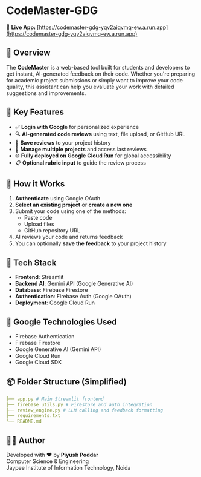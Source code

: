# CodeMaster-GDG

🔗 **Live App:** [https://codemaster-gdg-yqv2aiqvmq-ew.a.run.app](https://codemaster-gdg-yqv2aiqvmq-ew.a.run.app)


## 📌 Overview

The **CodeMaster** is a web-based tool built for students and developers to get instant, AI-generated feedback on their code. Whether you're preparing for academic project submissions or simply want to improve your code quality, this assistant can help you evaluate your work with detailed suggestions and improvements.


## 🧠 Key Features

- ✅ **Login with Google** for personalized experience
- 🔍 **AI-generated code reviews** using text, file upload, or GitHub URL
- 💾 **Save reviews** to your project history
- 📂 **Manage multiple projects** and access last reviews
- 🌐 **Fully deployed on Google Cloud Run** for global accessibility
- 📋 **Optional rubric input** to guide the review process


## 🧪 How it Works

1. **Authenticate** using Google OAuth
2. **Select an existing project** or **create a new one**
3. Submit your code using one of the methods:
   - Paste code
   - Upload files
   - GitHub repository URL
4. AI reviews your code and returns feedback
5. You can optionally **save the feedback** to your project history


## 🚀 Tech Stack

- **Frontend**: Streamlit
- **Backend AI**: Gemini API (Google Generative AI)
- **Database**: Firebase Firestore
- **Authentication**: Firebase Auth (Google OAuth)
- **Deployment**: Google Cloud Run


## 🧰 Google Technologies Used

- Firebase Authentication  
- Firebase Firestore  
- Google Generative AI (Gemini API)  
- Google Cloud Run  
- Google Cloud SDK  


## 📦 Folder Structure (Simplified)

```yaml
├── app.py # Main Streamlit frontend
├── firebase_utils.py # Firestore and auth integration
├── review_engine.py # LLM calling and feedback formatting
├── requirements.txt
└── README.md
```


## 🧑‍💻 Author

Developed with ❤️ by **Piyush Poddar**  
Computer Science & Engineering  
Jaypee Institute of Information Technology, Noida

